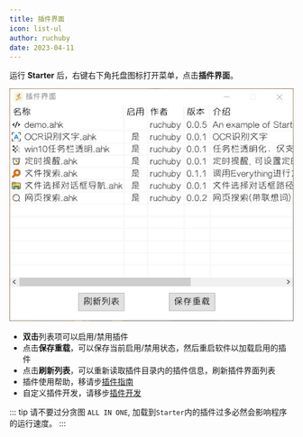 ```yaml
---
title: 插件界面
icon: list-ul
author: ruchuby
date: 2023-04-11
---
```


运行 **Starter** 后，右键右下角托盘图标打开菜单，点击**插件界面**。

![插件界面](../../images/plugin-2.jpg)

- **双击**列表项可以启用/禁用插件
- 点击**保存重载**，可以保存当前启用/禁用状态，然后重启软件以加载启用的插件
- 点击**刷新列表**，可以重新读取插件目录内的插件信息，刷新插件界面列表
- 插件使用帮助，移请步[插件指南](../../plugin/)
- 自定义插件开发，请移步[插件开发](../../dev/)

::: tip
请不要过分贪图 `ALL IN ONE`, 加载到`Starter`内的插件过多必然会影响程序的运行速度。
:::